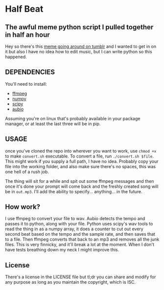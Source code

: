 # Half Beat
## The awful meme python script I pulled together in half an hour

Hey so there's this [meme going around on
tumblr](http://spudislander.tumblr.com/post/171620330836/every-second-beat-of-sail-by-awolnation-you)
and I wanted to get in on it but also I have no idea how to edit music, but I
can write python so this happened.

## DEPENDENCIES
You'll need to install:
* [ffmpeg](https://www.ffmpeg.org/)
* [numpy](https://github.com/aubio/aubio)
* [scipy](https://www.scipy.org/)
* [aubio](http://www.numpy.org/)

Assuming you're on linux that's probably available in your package manager, or
at least the last three will be in pip.

## USAGE
once you've cloned the repo into wherever you want to work, use `chmod +x` to
make `convert.sh` executable. To convert a file, run `./convert.sh $file`. This
might work if you supply a full path, I have no idea. Probably copy your file
into the working folder, and also make sure there's no spaces, this was one hell
of a rush job.

The thing will sit for a while and spit out some ffmpeg messages and then once
it's done your prompt will come back and the freshly created song will be in
`out.mp3`. I'll add the ability to specify... anything... in the future.

## How work?
I use ffmpeg to convert your file to wav. Aubio detects the tempo and passes it
to python, along with your file. Python uses scipy's wav tools to read the thing
in as a numpy array, it does a counter to cut out every second beat based on the
tempo and the sample rate, and then saves that to a file. Then ffmpeg converts
that back to an mp3 and removes all the junk files. This is very finnicky, and
it'll break a lot at the moment. When I don't have tests breathing down my neck
I might improve this.

## License
There's a license in the LICENSE file but tl;dr you can share and modify for any
purpose as long as you maintain the copyright, which is ISC.
